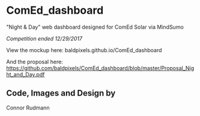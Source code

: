 # ComEd_dashboard #
"Night & Day" web dashboard designed for ComEd Solar via MindSumo

_Competition ended 12/29/2017_

View the mockup here: baldpixels.github.io/ComEd_dashboard

And the proposal here: https://github.com/baldpixels/ComEd_dashboard/blob/master/Proposal_Night_and_Day.pdf

## Code, Images and Design by ##
Connor Rudmann
